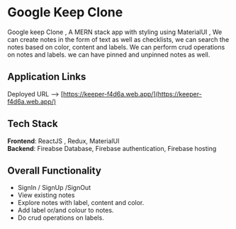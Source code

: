 # Google Keep Clone

Google keep Clone , A MERN stack app with styling using MaterialUI , We can create notes in the form of text as well as checklists, we can search the notes based on color, content and labels. We can perform crud operations on notes and labels. we can have pinned and unpinned notes as well. 

## Application Links

Deployed URL --> [https://keeper-f4d6a.web.app/](https://keeper-f4d6a.web.app/)

## Tech Stack

<b>Frontend</b>: ReactJS , Redux, MaterialUI
<br>
<b>Backend</b>: Fireabse Database, Firebase authentication, Firebase hosting
<br>

## Overall Functionality 
- SignIn / SignUp /SignOut
- View existing notes
- Explore notes with label, content and color.
- Add label or/and colour to notes. 
- Do crud operations on labels.
